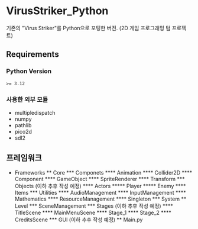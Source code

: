 # VirusStriker_Python
기존의 "Virus Striker"를 Python으로 포팅한 버전. (2D 게임 프로그래밍 텀 프로젝트)

## Requirements
### Python Version
`>= 3.12`
### 사용한 외부 모듈 
* multipledispatch
* numpy
* pathlib
* pico2d
* sdl2
## 프레임워크
* Frameworks
** Core
*** Componets
**** Animation
**** Collider2D
**** Component
**** GameObject
**** SpriteRenderer
**** Transform
*** Objects (이하 추후 작성 예정)
**** Actors
***** Player
***** Enemy
**** Items
*** Utilities
**** AudioManagement
**** InputManagement
**** Mathematics
**** ResourceManagement
**** Singleton
*** System
** Level
*** SceneManagement
*** Stages (이하 추후 작성 예정)
**** TitleScene
**** MainMenuScene
**** Stage_1
**** Stage_2
**** CreditsScene
*** GUI (이하 추후 작성 예정)
** Main.py
